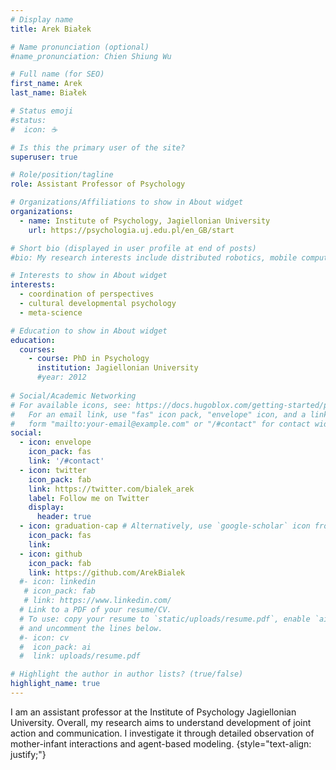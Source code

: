 ```yaml
---
# Display name
title: Arek Białek

# Name pronunciation (optional)
#name_pronunciation: Chien Shiung Wu

# Full name (for SEO)
first_name: Arek
last_name: Białek

# Status emoji
#status:
#  icon: ☕️

# Is this the primary user of the site?
superuser: true

# Role/position/tagline
role: Assistant Professor of Psychology

# Organizations/Affiliations to show in About widget
organizations:
  - name: Institute of Psychology, Jagiellonian University
    url: https://psychologia.uj.edu.pl/en_GB/start

# Short bio (displayed in user profile at end of posts)
#bio: My research interests include distributed robotics, mobile computing and programmable matter.

# Interests to show in About widget
interests:
  - coordination of perspectives
  - cultural developmental psychology
  - meta-science

# Education to show in About widget
education:
  courses:
    - course: PhD in Psychology
      institution: Jagiellonian University
      #year: 2012
    
# Social/Academic Networking
# For available icons, see: https://docs.hugoblox.com/getting-started/page-builder/#icons
#   For an email link, use "fas" icon pack, "envelope" icon, and a link in the
#   form "mailto:your-email@example.com" or "/#contact" for contact widget.
social:
  - icon: envelope
    icon_pack: fas
    link: '/#contact'
  - icon: twitter
    icon_pack: fab
    link: https://twitter.com/bialek_arek
    label: Follow me on Twitter
    display:
      header: true
  - icon: graduation-cap # Alternatively, use `google-scholar` icon from `ai` icon pack
    icon_pack: fas
    link: 
  - icon: github
    icon_pack: fab
    link: https://github.com/ArekBialek
  #- icon: linkedin
   # icon_pack: fab
   # link: https://www.linkedin.com/
  # Link to a PDF of your resume/CV.
  # To use: copy your resume to `static/uploads/resume.pdf`, enable `ai` icons in `params.yaml`,
  # and uncomment the lines below.
  #- icon: cv
  #  icon_pack: ai
  #  link: uploads/resume.pdf

# Highlight the author in author lists? (true/false)
highlight_name: true
---
```

I am an assistant professor at the Institute of Psychology Jagiellonian University. 
Overall, my research aims to understand development of joint action and communication. I investigate it through detailed observation of mother-infant interactions and agent-based modeling.
{style="text-align: justify;"}
